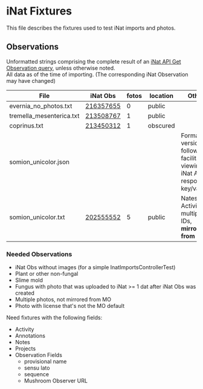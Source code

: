 # iNat Fixtures

This file describes the fixtures used to test iNat imports and photos.

## Observations

Unformatted strings comprising the complete result of an [iNat API Get Observation query](https://api.inaturalist.org/v1/docs/#!/Observations/get_observations_id), unless otherwise noted.
<br>All data as of the time of importing. (The corresponding iNat Observation may have changed)

| File | iNat Obs | fotos | location | Other |
| ---- | -------- | ----- | -------- | ----- |
| evernia_no_photos.txt | [216357655](https://www.inaturalist.org/observations/216357655) | 0 | public | |
| tremella_mesenterica.txt | [213508767](https://www.inaturalist.org/observations/213508767) | 1 | public | |
| coprinus.txt | [213450312](https://www.inaturalist.org/observations/213450312) | 1 | obscured | |
| somion_unicolor.json |  |  |  | Formatted version of following; facilitates viewing iNat API response key/values |
| somion_unicolor.txt | [202555552](https://www.inaturalist.org/observations/202555552) | 5 | public | Nates, Activity, multiple IDs, **mirrored from MO**|

### Needed Observations

- iNat Obs without images (for a simple InatImportsControllerTest)
- Plant or other non-fungal
- Slime mold
- Fungus with photo that was uploaded to iNat >= 1 dat after iNat Obs was created
- Multiple photos, not mirrored from MO
- Photo with license that's not the MO default

Need fixtures with the following fields:

- Activity
- Annotations
- Notes
- Projects
- Observation Fields
  - provisional name
  - sensu lato
  - sequence
  - Mushroom Observer URL
